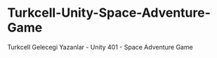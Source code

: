 # Turkcell-Unity-Space-Adventure-Game
Turkcell Gelecegi Yazanlar - Unity 401 - Space Adventure Game
